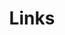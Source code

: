 ---
title: Links
description: 联系方式
links:
  - title: GitHub
    description: GitHub is the world's largest software development platform.
    website: https://github.com/RealHath
    image: https://github.githubassets.com/images/modules/logos_page/GitHub-Mark.png

  - title: QQ
    description: "QQ: 1203483380"
    website: https://wpa.qq.com/msgrd?v=3&uin=1203483380&site=qqq&menu=yes
    image: https://qq-web.cdn-go.cn//im.qq.com_new/7bce6d6d/asset/favicon.ico
menu:
    main: 
        weight: -50
        params:
            icon: link

comments: false
readingTime: false
toc: false
draft: true
---